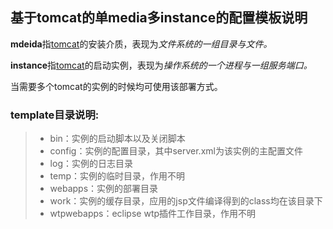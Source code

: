 ## 基于tomcat的单media多instance的配置模板说明

**mdeida**指[tomcat](http://tomcat.apache.org/)的安装介质，表现为*文件系统的一组目录与文件。*

**instance**指[tomcat](http://tomcat.apache.org/)的启动实例，表现为*操作系统的一个进程与一组服务端口。*

当需要多个tomcat的实例的时候均可使用该部署方式。

### template目录说明:

> + bin：实例的启动脚本以及关闭脚本
> + config：实例的配置目录，其中server.xml为该实例的主配置文件
> + log：实例的日志目录
> + temp：实例的临时目录，作用不明
> + webapps：实例的部署目录
> + work：实例的缓存目录，应用的jsp文件编译得到的class均在该目录下
> + wtpwebapps：eclipse wtp插件工作目录，作用不明
